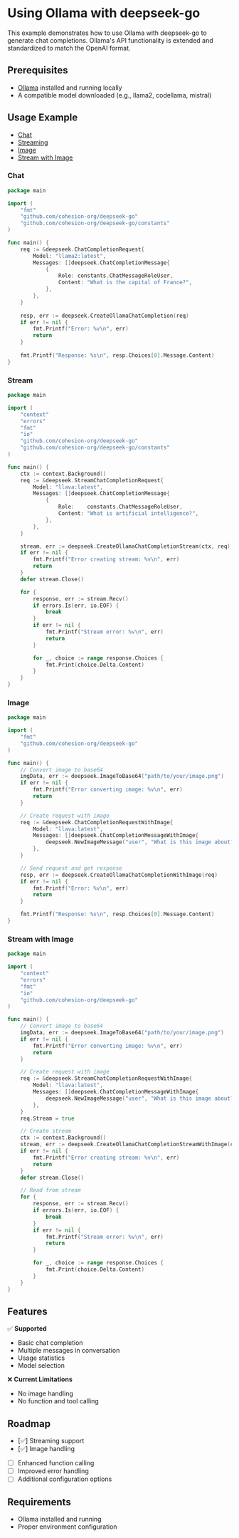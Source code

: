 # Using Ollama with deepseek-go
This example demonstrates how to use Ollama with deepseek-go to generate chat completions. Ollama's API functionality is extended and standardized to match the OpenAI format.

## Prerequisites

- [Ollama](https://ollama.ai/) installed and running locally
- A compatible model downloaded (e.g., llama2, codellama, mistral)

## Usage Example

- [Chat](#chat)
- [Streaming](#stream)
- [Image](#image)
- [Stream with Image](#stream-with-image)

### Chat

```go
package main

import (
    "fmt"
    "github.com/cohesion-org/deepseek-go"
    "github.com/cohesion-org/deepseek-go/constants"
)

func main() {
    req := &deepseek.ChatCompletionRequest{
        Model: "llama2:latest",
        Messages: []deepseek.ChatCompletionMessage{
            {
                Role: constants.ChatMessageRoleUser,
                Content: "What is the capital of France?",
            },
        },
    }
    
    resp, err := deepseek.CreateOllamaChatCompletion(req)
    if err != nil {
        fmt.Printf("Error: %v\n", err)
        return
    }
    
    fmt.Printf("Response: %s\n", resp.Choices[0].Message.Content)
}
```

### Stream

```go
package main

import (
    "context"
    "errors"
    "fmt"
    "io"
    "github.com/cohesion-org/deepseek-go"
    "github.com/cohesion-org/deepseek-go/constants"
)

func main() {
    ctx := context.Background()
    req := &deepseek.StreamChatCompletionRequest{
        Model: "llava:latest",
        Messages: []deepseek.ChatCompletionMessage{
            {
                Role:    constants.ChatMessageRoleUser,
                Content: "What is artificial intelligence?",
            },
        },
    }

    stream, err := deepseek.CreateOllamaChatCompletionStream(ctx, req)
    if err != nil {
        fmt.Printf("Error creating stream: %v\n", err)
        return
    }
    defer stream.Close()

    for {
        response, err := stream.Recv()
        if errors.Is(err, io.EOF) {
            break
        }
        if err != nil {
            fmt.Printf("Stream error: %v\n", err)
            return
        }

        for _, choice := range response.Choices {
            fmt.Print(choice.Delta.Content)
        }
    }
}
```

### Image 

```go
package main

import (
    "fmt"
    "github.com/cohesion-org/deepseek-go"
)

func main() {
    // Convert image to base64
    imgData, err := deepseek.ImageToBase64("path/to/your/image.png")
    if err != nil {
        fmt.Printf("Error converting image: %v\n", err)
        return
    }

    // Create request with image
    req := &deepseek.ChatCompletionRequestWithImage{
        Model: "llava:latest",
        Messages: []deepseek.ChatCompletionMessageWithImage{
            deepseek.NewImageMessage("user", "What is this image about?", imgData),
        },
    }

    // Send request and get response
    resp, err := deepseek.CreateOllamaChatCompletionWithImage(req)
    if err != nil {
        fmt.Printf("Error: %v\n", err)
        return
    }

    fmt.Printf("Response: %s\n", resp.Choices[0].Message.Content)
}
```

### Stream with Image

```go
package main

import (
    "context"
    "errors"
    "fmt"
    "io"
    "github.com/cohesion-org/deepseek-go"
)

func main() {
    // Convert image to base64
    imgData, err := deepseek.ImageToBase64("path/to/your/image.png")
    if err != nil {
        fmt.Printf("Error converting image: %v\n", err)
        return
    }

    // Create request with image
    req := &deepseek.StreamChatCompletionRequestWithImage{
        Model: "llava:latest",
        Messages: []deepseek.ChatCompletionMessageWithImage{
            deepseek.NewImageMessage("user", "What is this image about?", imgData),
        },
    }
    req.Stream = true

    // Create stream
    ctx := context.Background()
    stream, err := deepseek.CreateOllamaChatCompletionStreamWithImage(ctx, req)
    if err != nil {
        fmt.Printf("Error creating stream: %v\n", err)
        return
    }
    defer stream.Close()

    // Read from stream
    for {
        response, err := stream.Recv()
        if errors.Is(err, io.EOF) {
            break
        }
        if err != nil {
            fmt.Printf("Stream error: %v\n", err)
            return
        }

        for _, choice := range response.Choices {
            fmt.Print(choice.Delta.Content)
        }
    }
}
```

## Features

✅ **Supported**
- Basic chat completion
- Multiple messages in conversation
- Usage statistics
- Model selection

❌ **Current Limitations**
- No image handling
- No function and tool calling

## Roadmap

- [✅] Streaming support
- [✅] Image handling
- [ ] Enhanced function calling
- [ ] Improved error handling
- [ ] Additional configuration options

## Requirements

- Ollama installed and running
- Proper environment configuration